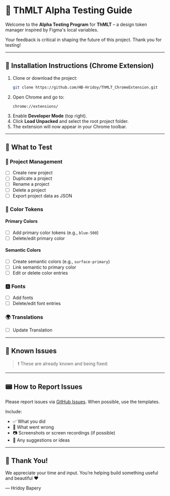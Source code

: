 # 🚪 ThMLT Alpha Testing Guide

Welcome to the **Alpha Testing Program** for **ThMLT** – a design token manager inspired by Figma's local variables.

Your feedback is critical in shaping the future of this project. Thank you for testing!

---

## 🚀 Installation Instructions (Chrome Extension)

1. Clone or download the project:
   ```bash
   git clone https://github.com/HB-Hridoy/ThMLT_ChromeExtension.git
   ```
2. Open Chrome and go to:
   ```
   chrome://extensions/
   ```
3. Enable **Developer Mode** (top right).
4. Click **Load Unpacked** and select the root project folder.
5. The extension will now appear in your Chrome toolbar.

---

## 🧭 What to Test

### 🔹 Project Management

- [ ] Create new project
- [ ] Duplicate a project
- [ ] Rename a project
- [ ] Delete a project
- [ ] Export project data as JSON

### 🎨 Color Tokens

#### Primary Colors

- [ ] Add primary color tokens (e.g., `blue-500`)
- [ ] Delete/edit primary color

#### Semantic Colors

- [ ] Create semantic colors (e.g., `surface-primary`)
- [ ] Link semantic to primary color
- [ ] Edit or delete color entries

### 🅰️ Fonts

- [ ] Add fonts
- [ ] Delete/edit font entries

### 🌍 Translations

- [ ] Update Translation

---

## 🐞 Known Issues

> ❗ These are already known and being fixed:

---

## 📟 How to Report Issues

Please report issues via [GitHub Issues](https://github.com/HB-Hridoy/ThMLT_ChromeExtension/issues). When possible, use the templates.

Include:

- ✅ What you did
- 🚨 What went wrong
- 📷 Screenshots or screen recordings (if possible)
- 🧠 Any suggestions or ideas

---

## 🙌 Thank You!

We appreciate your time and input. You’re helping build something useful and beautiful ❤️

— Hridoy Bapery
